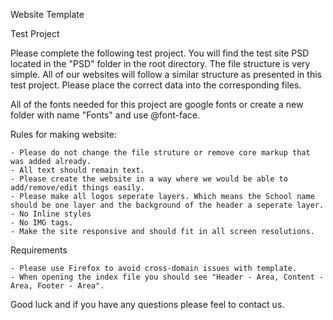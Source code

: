 Website Template

Test Project

Please complete the following test project. You will find the test site PSD located in the "PSD" folder in the root directory. The file structure is very simple. All of our websites will follow a similar structure as presented in this test project. Please place the correct data into the corresponding files.

All of the fonts needed for this project are google fonts or create a new folder with name "Fonts" and use @font-face. 

Rules for making website:

    - Please do not change the file struture or remove core markup that was added already.
    - All text should remain text.
    - Please create the website in a way where we would be able to add/remove/edit things easily.
    - Please make all logos seperate layers. Which means the School name should be one layer and the background of the header a seperate layer.
    - No Inline styles
    - No IMG tags.
    - Make the site responsive and should fit in all screen resolutions.

Requirements

    - Please use Firefox to avoid cross-domain issues with template.
    - When opening the index file you should see "Header - Area, Content - Area, Footer - Area".

Good luck and if you have any questions please feel to contact us.
